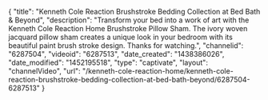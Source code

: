 {
    "title": "Kenneth Cole Reaction Brushstroke Bedding Collection at Bed Bath & Beyond",
    "description": "Transform your bed into a work of art with the Kenneth Cole Reaction Home Brushstroke Pillow Sham. The ivory woven jacquard pillow sham creates a unique look in your bedroom with its beautiful paint brush stroke design. Thanks for watching.",
    "channelid": "6287504",
    "videoid": "6287513",
    "date_created": "1438386026",
    "date_modified": "1452195518",
    "type": "captivate",
    "layout": "channelVideo",
    "url": "\/kenneth-cole-reaction-home\/kenneth-cole-reaction-brushstroke-bedding-collection-at-bed-bath-beyond\/6287504-6287513"
}